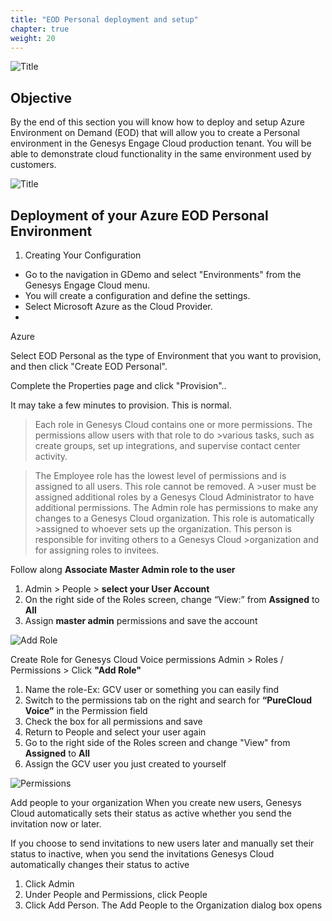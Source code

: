 ```yaml
---
title: "EOD Personal deployment and setup"
chapter: true
weight: 20
---
```

![Title](/images/UserConfig.jpg)
## Objective

By the end of this section you will know how to deploy and setup Azure Environment on Demand (EOD) that will allow you to create a Personal environment in the Genesys Engage Cloud production tenant. You will be able to demonstrate cloud functionality in the same environment used by customers.


![Title](/images/UserConfig2-768x300.jpg)
## Deployment of your Azure EOD Personal Environment

1. Creating Your Configuration
 - Go to the navigation in GDemo and select "Environments" from the Genesys Engage Cloud menu.
 - You will create a configuration and define the settings.
 - Select Microsoft Azure as the Cloud Provider.
 - 
Azure

Select EOD Personal as the type of Environment that you want to provision, and then click "Create EOD Personal".



Complete the Properties page and click "Provision"..



It may take a few minutes to provision. This is normal.


>Each role in Genesys Cloud contains one or more permissions. The permissions allow users with that role to do >various tasks, such as create groups, set up integrations, and supervise contact center activity.

>The Employee role has the lowest level of permissions and is assigned to all users. This role cannot be removed. A >user must be assigned additional roles by a Genesys Cloud Administrator to have additional permissions.
>The Admin role has permissions to make any changes to a Genesys Cloud organization. This role is automatically >assigned to whoever sets up the organization. This person is responsible for inviting others to a Genesys Cloud >organization and for assigning roles to invitees.




Follow along 
**Associate Master Admin role to the user**
1.	Admin > People > **select your User Account**
2.	On the right side of the Roles screen, change “View:” from **Assigned** to **All**
3.	Assign **master admin** permissions and save the account

![Add Role](/images/RolesPic.png)

Create Role for Genesys Cloud Voice permissions
Admin > Roles / Permissions > Click **"Add Role"**
1.	Name the role-Ex: GCV user or something you can easily find
2.	Switch to the permissions tab on the right and search for **“PureCloud Voice”** in the Permission field
3.	Check the box for all permissions and save
4.	Return to People and select your user again 
5.	Go to the right side of the Roles screen and change "View" from **Assigned** to **All**
6. Assign the GCV user you just created to yourself

![Permissions](/images/Permission.png)

Add people to your organization
When you create new users, Genesys Cloud automatically sets their status as active whether you send the invitation now or later.

If you choose to send invitations to new users later and manually set their status to inactive, when you send the invitations Genesys Cloud automatically changes their status to active <br>
1.	Click Admin <br>
2.	Under People and Permissions, click People <br>
3.	Click Add Person. The Add People to the Organization dialog box opens <br>

